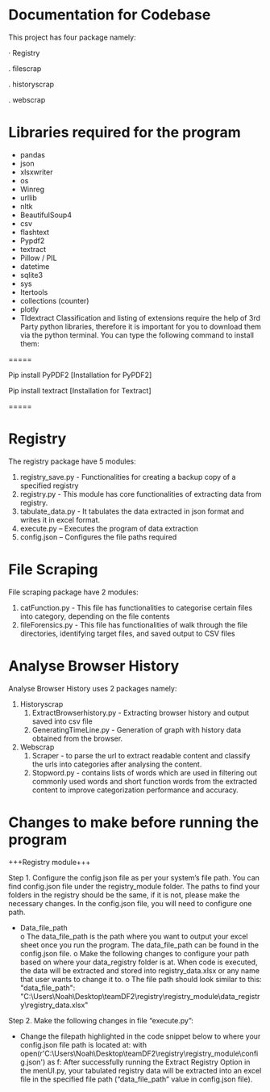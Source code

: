 ﻿Documentation for Codebase
 ========================
 
This project has four package namely:

·     Registry

.     filescrap

.     historyscrap

.     webscrap


Libraries required for the program
========================

* pandas 
* json 
* xlsxwriter
* os 
* Winreg
* urllib 
* nltk 
* BeautifulSoup4 
* csv 
* flashtext 
* Pypdf2 
* textract 
* Pillow / PIL 
* datetime 
* sqlite3 
* sys 
* Itertools 
* collections (counter) 
* plotly 
* Tldextract 
Classification and listing of extensions require the help of 3rd Party python libraries, therefore it is important for you to download them via the python terminal. 
You can type the following command to install them:

=====

Pip install PyPDF2    [Installation for PyPDF2]

Pip install textract  [Installation for Textract]

=====

Registry
=====

The registry package have 5 modules:
1. registry_save.py - Functionalities for creating a backup copy of a specified registry
2.  registry.py - This module has core functionalities of extracting data from registry.
3. tabulate_data.py - It tabulates the data extracted in json format and writes it in excel format.
4. execute.py – Executes the program of data extraction
5. config.json – Configures the file paths required

File Scraping
========

File scraping package have 2 modules:

1. catFunction.py - This file has functionalities to categorise certain files into category, depending on the file contents
2. fileForensics.py - This file has functionalities of walk through the file directories, identifying target files, and saved output to CSV files

Analyse Browser History
================

Analyse Browser History uses 2 packages namely:

1. Historyscrap
   1. ExtractBrowserhistory.py - Extracting browser history and output saved into csv file
   2. GeneratingTimeLine.py - Generation of graph with history data obtained from the browser. 
2. Webscrap
   1. Scraper - to parse the url to extract readable content and classify the urls into categories after analysing the content. 
   2. Stopword.py - contains lists of words which are used in filtering out commonly used words and short function words from the extracted content to improve categorization performance and accuracy. 
   
 
Changes to make before running the program
======================
+++Registry module+++

Step 1. Configure the config.json file as per your system’s file path. You can find config.json file under the registry_module folder. The paths to find your folders in the registry should be the same, if it is not, please make the necessary changes. In the config.json file, you will need to configure one path.

*  Data_file_path        
o   The data_file_path is the path where you want to output your excel sheet once you run the program. The data_file_path can be found in the config.json file.
o   Make the following changes to configure your path based on where your  data_registry folder is at. When code is executed, the data will be extracted and stored into registry_data.xlsx or any name that user wants to change it to.
o   The file path should look similar to this:
"data_file_path": "C:\\Users\\Noah\\Desktop\\teamDF2\\registry\\registry_module\\data_registry\\registry_data.xlsx"
 
Step 2. Make the following changes in file “execute.py”:
* Change the filepath highlighted in the code snippet below to where your config.json file path is located at: 
with open(r'C:\Users\Noah\Desktop\teamDF2\registry\registry_module\config.json') as f:
After successfully running the Extract Registry Option in the menUI.py, your tabulated registry data will be extracted into an excel file in the specified file path (“data_file_path” value in config.json file).
